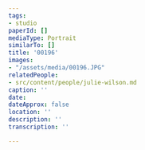 ```yaml
---
tags:
- studio
paperId: []
mediaType: Portrait
similarTo: []
title: '00196'
images:
- "/assets/media/00196.JPG"
relatedPeople:
- src/content/people/julie-wilson.md
caption: ''
date: 
dateApprox: false
location: ''
description: ''
transcription: ''

---
```

